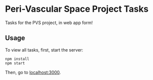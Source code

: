 # Peri-Vascular Space Project Tasks
Tasks for the PVS project, in web app form!

## Usage
To view all tasks, first, start the server:
```
npm install
npm start
```
Then, go to [localhost:3000]().
